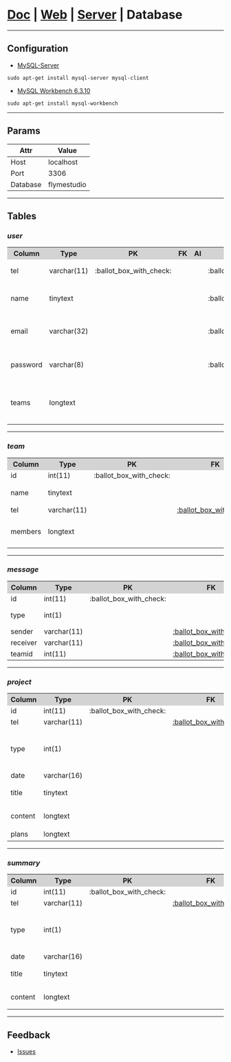 # [Doc](https://github.com/FlymeStudio/FlymeStudio-Doc/blob/master/README.md) | [Web](https://github.com/FlymeStudio/FlymeStudio-Web/blob/master/README.md) | [Server](https://github.com/FlymeStudio/FlymeStudio-Server/blob/master/README.md) | Database

---
## Configuration

- [MySQL-Server](https://dev.mysql.com/downloads/mysql/)
```
sudo apt-get install mysql-server mysql-client
```

- [MySQL Workbench 6.3.10](https://dev.mysql.com/downloads/workbench/)
```
sudo apt-get install mysql-workbench
```

---
## Params

| Attr     | Value       |
| -------- | ----------- |
| Host     | localhost   |
| Port     | 3306        |
| Database | flymestudio |

---
## Tables

### *user*

<table>
  <tr>
    <th width=15%, bgcolor=lightgrey>Column</th>
    <th width=15%, bgcolor=lightgrey>Type</th>
    <th width=10% , bgcolor=lightgrey>PK</th>
    <th width=10% , bgcolor=lightgrey>FK</th>
    <th width=10% , bgcolor=lightgrey>AI</th>
    <th width=10% , bgcolor=lightgrey>NN</th>
    <th width=30% , bgcolor=lightgrey>Note</th>
  </tr>
  <tr>
    <td id="user_tel">tel</td>
    <td>varchar(11)</td>
    <td>:ballot_box_with_check:</td>
    <td></td>
    <td></td>
    <td>:ballot_box_with_check:</td>
    <td>固定11位</td>
  </tr>
  <tr>
    <td>name</td>
    <td>tinytext</td>
    <td></td>
    <td></td>
    <td></td>
    <td>:ballot_box_with_check:</td>
    <td>2-4位中文</td>
  </tr>
  <tr>
    <td>email</td>
    <td>varchar(32)</td>
    <td></td>
    <td></td>
    <td></td>
    <td>:ballot_box_with_check:</td>
    <td>最大32位字符</td>
  </tr>
  <tr>
    <td>password</td>
    <td>varchar(8)</td>
    <td></td>
    <td></td>
    <td></td>
    <td>:ballot_box_with_check:</td>
    <td>最大8位字符</td>
  </tr>
  <tr>
    <td>teams</td>
    <td>longtext</td>
    <td></td>
    <td></td>
    <td></td>
    <td></td>
    <td>JSON数组字符串</td>
  </tr>
</table>

** **
### *team*

<table>
  <tr>
    <th width=15%, bgcolor=lightgrey>Column</th>
    <th width=15%, bgcolor=lightgrey>Type</th>
    <th width=10% , bgcolor=lightgrey>PK</th>
    <th width=10% , bgcolor=lightgrey>FK</th>
    <th width=10% , bgcolor=lightgrey>AI</th>
    <th width=10% , bgcolor=lightgrey>NN</th>
    <th width=30% , bgcolor=lightgrey>Note</th>
  </tr>
  <tr>
    <td id="team_id">id</td>
    <td>int(11)</td>
    <td>:ballot_box_with_check:</td>
    <td></td>
    <td>:ballot_box_with_check:</td>
    <td>:ballot_box_with_check:</td>
    <td></td>
  </tr>
  <tr>
    <td>name</td>
    <td>tinytext</td>
    <td></td>
    <td></td>
    <td></td>
    <td>:ballot_box_with_check:</td>
    <td>最大8位汉字</td>
  </tr>
  <tr>
    <td>tel</td>
    <td>varchar(11)</td>
    <td></td>
    <td><a href="#user_tel">:ballot_box_with_check:</a></td>
    <td></td>
    <td>:ballot_box_with_check:</td>
    <td>user.tel</td>
  </tr>
  <tr>
    <td>members</td>
    <td>longtext</td>
    <td></td>
    <td></td>
    <td></td>
    <td>:ballot_box_with_check:</td>
    <td>JSON数组字符串</td>
  </tr>
</table>

** **
### *message*

<table>
  <tr>
    <th width=15%, bgcolor=lightgrey>Column</th>
    <th width=15%, bgcolor=lightgrey>Type</th>
    <th width=10% , bgcolor=lightgrey>PK</th>
    <th width=10% , bgcolor=lightgrey>FK</th>
    <th width=10% , bgcolor=lightgrey>AI</th>
    <th width=10% , bgcolor=lightgrey>NN</th>
    <th width=30% , bgcolor=lightgrey>Note</th>
  </tr>
  <tr>
    <td>id</td>
    <td>int(11)</td>
    <td>:ballot_box_with_check:</td>
    <td></td>
    <td>:ballot_box_with_check:</td>
    <td>:ballot_box_with_check:</td>
    <td></td>
  </tr>
  <tr>
    <td>type</td>
    <td>int(1)</td>
    <td></td>
    <td></td>
    <td></td>
    <td>:ballot_box_with_check:</td>
    <td>1=invite；2=apply</td>
  </tr>
  <tr>
    <td>sender</td>
    <td>varchar(11)</td>
    <td></td>
    <td><a href="#user_tel">:ballot_box_with_check:</a></td>
    <td></td>
    <td>:ballot_box_with_check:</td>
    <td>user.tel</td>
  </tr>
  <tr>
    <td>receiver</td>
    <td>varchar(11)</td>
    <td></td>
    <td><a href="#user_tel">:ballot_box_with_check:</a></td>
    <td></td>
    <td>:ballot_box_with_check:</td>
    <td>user.tel</td>
  </tr>
  <tr>
    <td>teamid</td>
    <td>int(11)</td>
    <td></td>
    <td><a href="#team_id">:ballot_box_with_check:</a></td>
    <td></td>
    <td>:ballot_box_with_check:</td>
    <td>team.id</td>
  </tr>
</table>

** **
### *project*

<table>
  <tr>
    <th width=15%, bgcolor=lightgrey>Column</th>
    <th width=15%, bgcolor=lightgrey>Type</th>
    <th width=10% , bgcolor=lightgrey>PK</th>
    <th width=10% , bgcolor=lightgrey>FK</th>
    <th width=10% , bgcolor=lightgrey>AI</th>
    <th width=10% , bgcolor=lightgrey>NN</th>
    <th width=30% , bgcolor=lightgrey>Note</th>
  </tr>
  <tr>
    <td>id</td>
    <td>int(11)</td>
    <td>:ballot_box_with_check:</td>
    <td></td>
    <td>:ballot_box_with_check:</td>
    <td>:ballot_box_with_check:</td>
    <td></td>
  </tr>
  <tr>
    <td>tel</td>
    <td>varchar(11)</td>
    <td></td>
    <td><a href="#user_tel">:ballot_box_with_check:</a></td>
    <td></td>
    <td>:ballot_box_with_check:</td>
    <td>user.tel</td>
  </tr>
  <tr>
    <td>type</td>
    <td>int(1)</td>
    <td></td>
    <td></td>
    <td></td>
    <td>:ballot_box_with_check:</td>
    <td>1=Yearly；2=Monthly；3=Weekly；4=Daily</td>
  </tr>
  <tr>
    <td>date</td>
    <td>varchar(16)</td>
    <td></td>
    <td></td>
    <td></td>
    <td>:ballot_box_with_check:</td>
    <td></td>
  </tr>
  <tr>
    <td>title</td>
    <td>tinytext</td>
    <td></td>
    <td></td>
    <td></td>
    <td>:ballot_box_with_check:</td>
    <td>最大16为字符</td>
  </tr>
  <tr>
    <td>content</td>
    <td>longtext</td>
    <td></td>
    <td></td>
    <td></td>
    <td>:ballot_box_with_check:</td>
    <td>Markdown内容</td>
  </tr>
  <tr>
    <td>plans</td>
    <td>longtext</td>
    <td></td>
    <td></td>
    <td></td>
    <td></td>
    <td>JSON字符串</td>
  </tr>
</table>

** **
### *summary*

<table>
  <tr>
    <th width=15%, bgcolor=lightgrey>Column</th>
    <th width=15%, bgcolor=lightgrey>Type</th>
    <th width=10% , bgcolor=lightgrey>PK</th>
    <th width=10% , bgcolor=lightgrey>FK</th>
    <th width=10% , bgcolor=lightgrey>AI</th>
    <th width=10% , bgcolor=lightgrey>NN</th>
    <th width=30% , bgcolor=lightgrey>Note</th>
  </tr>
  <tr>
    <td>id</td>
    <td>int(11)</td>
    <td>:ballot_box_with_check:</td>
    <td></td>
    <td>:ballot_box_with_check:</td>
    <td>:ballot_box_with_check:</td>
    <td></td>
  </tr>
  <tr>
    <td>tel</td>
    <td>varchar(11)</td>
    <td></td>
    <td><a href="#user_tel">:ballot_box_with_check:</a></td>
    <td></td>
    <td>:ballot_box_with_check:</td>
    <td>user.tel</td>
  </tr>
  <tr>
    <td>type</td>
    <td>int(1)</td>
    <td></td>
    <td></td>
    <td></td>
    <td>:ballot_box_with_check:</td>
    <td>1=Yearly；2=Monthly；3=Weekly；4=Daily</td>
  </tr>
  <tr>
    <td>date</td>
    <td>varchar(16)</td>
    <td></td>
    <td></td>
    <td></td>
    <td>:ballot_box_with_check:</td>
    <td></td>
  </tr>
  <tr>
    <td>title</td>
    <td>tinytext</td>
    <td></td>
    <td></td>
    <td></td>
    <td>:ballot_box_with_check:</td>
    <td>最大16为字符</td>
  </tr>
  <tr>
    <td>content</td>
    <td>longtext</td>
    <td></td>
    <td></td>
    <td></td>
    <td>:ballot_box_with_check:</td>
    <td>Markdown内容</td>
  </tr>
</table>

---
## Feedback

- [Issues](https://github.com/FlymeStudio/FlymeStudio-Database/issues)
